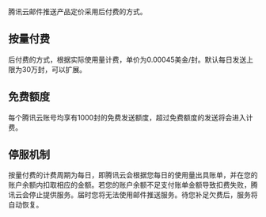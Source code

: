 腾讯云邮件推送产品定价采用后付费的方式。

## 按量付费
后付费的方式，根据实际使用量计费，单价为0.00045美金/封。默认每日发送上限为30万封，可以扩展。
## 免费额度
每个腾讯云账号均享有1000封的免费发送额度，超过免费额度的发送将会进入计费。
## 停服机制
按量付费的计费周期为每日，即腾讯云会根据您每日的使用量出具账单，并在您的账户余额内扣取相应的金额。若您的账户余额不足支付账单金额导致扣费失败，腾讯云会停止提供服务。届时您将无法使用邮件推送服务。待您补足欠费后，服务将自动恢复。

